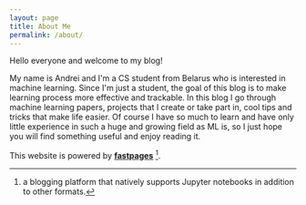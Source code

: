 ```yaml
---
layout: page
title: About Me
permalink: /about/
---
```


Hello everyone and welcome to my blog!

My name is Andrei and I'm a CS student from Belarus who is interested in machine learning. Since I'm just a student, the goal of this blog is to make learning process more effective and trackable. In this blog I go through machine learning papers, projects that I create or take part in, cool tips and tricks that make life easier. Of course I have so much to learn and have only little experience in such a huge and growing field as ML is, so I just hope you will find something useful and enjoy reading it.

This website is powered by **[fastpages](https://github.com/fastai/fastpages)** [^1].



[^1]:a blogging platform that natively supports Jupyter notebooks in addition to other formats.
